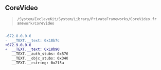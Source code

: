 ## CoreVideo

> `/System/ExclaveKit/System/Library/PrivateFrameworks/CoreVideo.framework/CoreVideo`

```diff

-672.8.0.0.0
-  __TEXT.__text: 0x18b7c
+672.9.0.0.0
+  __TEXT.__text: 0x18b90
   __TEXT.__auth_stubs: 0x570
   __TEXT.__objc_stubs: 0x340
   __TEXT.__cstring: 0x215a

```
